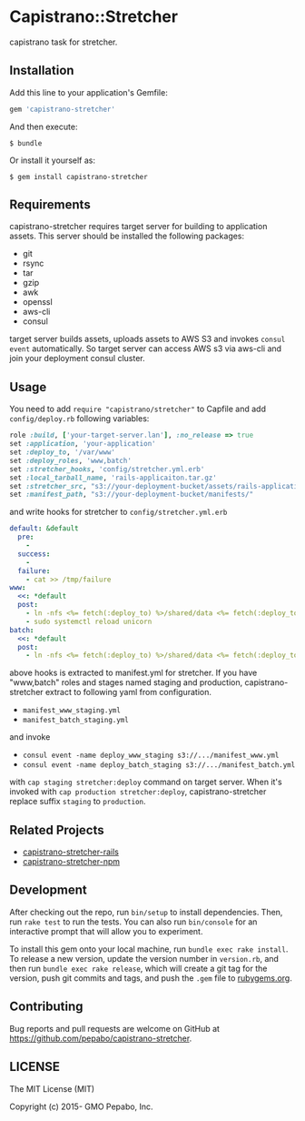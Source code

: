 # Capistrano::Stretcher

capistrano task for stretcher.

## Installation

Add this line to your application's Gemfile:

```ruby
gem 'capistrano-stretcher'
```

And then execute:

    $ bundle

Or install it yourself as:

    $ gem install capistrano-stretcher

## Requirements

capistrano-stretcher requires target server for building to application assets. This server should be installed the following packages:

 * git
 * rsync
 * tar
 * gzip
 * awk
 * openssl
 * aws-cli
 * consul

target server builds assets, uploads assets to AWS S3 and invokes `consul event` automatically. So target server can access AWS s3 via aws-cli and join your deployment consul cluster.

## Usage

You need to add `require "capistrano/stretcher"` to Capfile and add `config/deploy.rb` following variables:

```ruby
role :build, ['your-target-server.lan'], :no_release => true
set :application, 'your-application'
set :deploy_to, '/var/www'
set :deploy_roles, 'www,batch'
set :stretcher_hooks, 'config/stretcher.yml.erb'
set :local_tarball_name, 'rails-applicaiton.tar.gz'
set :stretcher_src, "s3://your-deployment-bucket/assets/rails-application-#{env.now}.tgz"
set :manifest_path, "s3://your-deployment-bucket/manifests/"
```

and write hooks for stretcher to `config/stretcher.yml.erb`

```yaml
default: &default
  pre:
    -
  success:
    -
  failure:
    - cat >> /tmp/failure
www:
  <<: *default
  post:
    - ln -nfs <%= fetch(:deploy_to) %>/shared/data <%= fetch(:deploy_to) %>/current/data
    - sudo systemctl reload unicorn
batch:
  <<: *default
  post:
    - ln -nfs <%= fetch(:deploy_to) %>/shared/data <%= fetch(:deploy_to) %>/current/data
```

above hooks is extracted to manifest.yml for stretcher. If you have "www,batch" roles and stages named staging and production, capistrano-stretcher extract to following yaml from configuration.

 * `manifest_www_staging.yml`
 * `manifest_batch_staging.yml`

and invoke

 * `consul event -name deploy_www_staging s3://.../manifest_www.yml`
 * `consul event -name deploy_batch_staging s3://.../manifest_batch.yml`

with `cap staging stretcher:deploy` command on target server. When it's invoked with `cap production stretcher:deploy`, capistrano-stretcher replace suffix `staging` to `production`.

## Related Projects

 * [capistrano-stretcher-rails](https://github.com/pepabo/capistrano-stretcher-rails)
 * [capistrano-stretcher-npm](https://github.com/pepabo/capistrano-stretcher-npm)

## Development

After checking out the repo, run `bin/setup` to install dependencies. Then, run `rake test` to run the tests. You can also run `bin/console` for an interactive prompt that will allow you to experiment.

To install this gem onto your local machine, run `bundle exec rake install`. To release a new version, update the version number in `version.rb`, and then run `bundle exec rake release`, which will create a git tag for the version, push git commits and tags, and push the `.gem` file to [rubygems.org](https://rubygems.org).

## Contributing

Bug reports and pull requests are welcome on GitHub at https://github.com/pepabo/capistrano-stretcher.

## LICENSE

The MIT License (MIT)

Copyright (c) 2015- GMO Pepabo, Inc.
